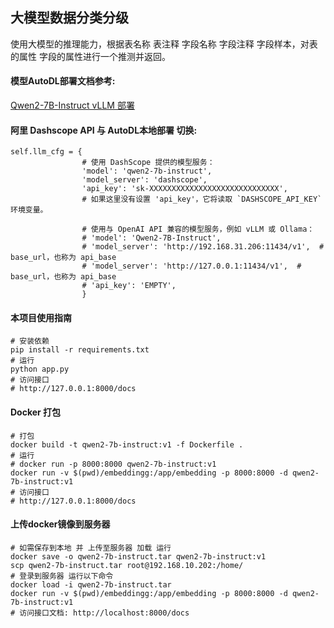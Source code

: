 ## 大模型数据分类分级

使用大模型的推理能力，根据表名称 表注释 字段名称 字段注释 字段样本，对表的属性 字段的属性进行一个推测并返回。

#### 模型AutoDL部署文档参考:

[Qwen2-7B-Instruct vLLM 部署](./docs/Qwen2-7B-Instruct%20vLLM%20部署调用.md)

#### 阿里 Dashscope API 与 AutoDL本地部署 切换:
```
self.llm_cfg = {
                # 使用 DashScope 提供的模型服务：
                'model': 'qwen2-7b-instruct',
                'model_server': 'dashscope',
                'api_key': 'sk-XXXXXXXXXXXXXXXXXXXXXXXXXXXXX',
                # 如果这里没有设置 'api_key'，它将读取 `DASHSCOPE_API_KEY` 环境变量。

                # 使用与 OpenAI API 兼容的模型服务，例如 vLLM 或 Ollama：
                # 'model': 'Qwen2-7B-Instruct',
                # 'model_server': 'http://192.168.31.206:11434/v1',  # base_url，也称为 api_base
                # 'model_server': 'http://127.0.0.1:11434/v1',  # base_url，也称为 api_base
                # 'api_key': 'EMPTY',
                }
```

#### 本项目使用指南

```
# 安装依赖
pip install -r requirements.txt
# 运行
python app.py
# 访问接口
# http://127.0.0.1:8000/docs
```


#### Docker 打包

```
# 打包
docker build -t qwen2-7b-instruct:v1 -f Dockerfile .
# 运行
# docker run -p 8000:8000 qwen2-7b-instruct:v1
docker run -v $(pwd)/embeddingg:/app/embedding -p 8000:8000 -d qwen2-7b-instruct:v1
# 访问接口
# http://127.0.0.1:8000/docs
```

#### 上传docker镜像到服务器

```
# 如需保存到本地 并 上传至服务器 加载 运行
docker save -o qwen2-7b-instruct.tar qwen2-7b-instruct:v1
scp qwen2-7b-instruct.tar root@192.168.10.202:/home/
# 登录到服务器 运行以下命令
docker load -i qwen2-7b-instruct.tar
docker run -v $(pwd)/embeddingg:/app/embedding -p 8000:8000 -d qwen2-7b-instruct:v1
# 访问接口文档: http://localhost:8000/docs
```
